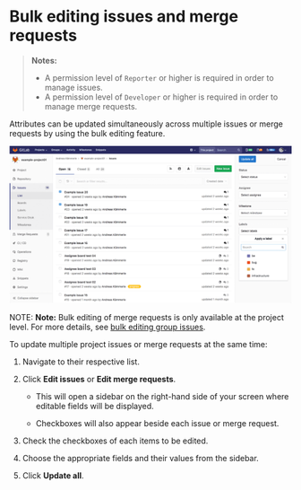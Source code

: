 # Bulk editing issues and merge requests

> **Notes:**
>
> - A permission level of `Reporter` or higher is required in order to manage
>   issues.
> - A permission level of `Developer` or higher is required in order to manage
>   merge requests.

Attributes can be updated simultaneously across multiple issues or merge requests
by using the bulk editing feature.

![Bulk editing](img/bulk-editing.png)

NOTE: **Note:**
Bulk editing of merge requests is only available at the project level.
For more details, see [bulk editing group issues](../group/bulk_editing/index.md).

To update multiple project issues or merge requests at the same time:

1. Navigate to their respective list.

1. Click **Edit issues** or **Edit merge requests**.

    - This will open a sidebar on the right-hand side of your screen
    where editable fields will be displayed.

    - Checkboxes will also appear beside each issue or merge request.

1. Check the checkboxes of each items to be edited.
1. Choose the appropriate fields and their values from the sidebar.
1. Click **Update all**.
